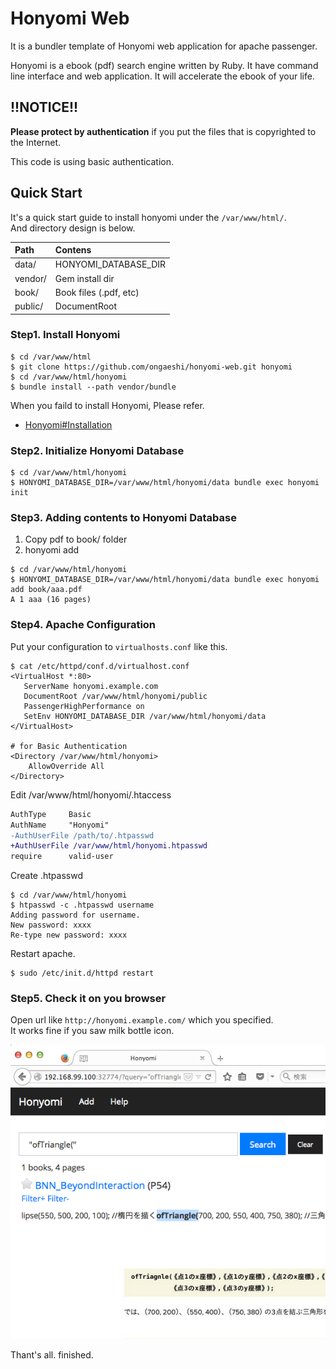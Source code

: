 # Honyomi Web

It is a bundler template of Honyomi web application for apache passenger.

Honyomi is a ebook (pdf) search engine written by Ruby. It have command line interface and web application. It will accelerate the ebook of your life.

## !!NOTICE!!

**Please protect by authentication** if you put the files that is copyrighted to the Internet.

This code is using basic authentication.

## Quick Start

It's a quick start guide to install honyomi under the `/var/www/html/`.  
And directory design is below.  

|Path|Contens|
|:---|:---|
|data/|HONYOMI_DATABASE_DIR|
|vendor/|Gem install dir|
|book/|Book files (.pdf, etc)|
|public/|DocumentRoot|

### Step1. Install Honyomi

```
$ cd /var/www/html
$ git clone https://github.com/ongaeshi/honyomi-web.git honyomi
$ cd /var/www/html/honyomi
$ bundle install --path vendor/bundle
```

When you faild to install Honyomi, Please refer.

- [Honyomi#Installation](https://github.com/ongaeshi/honyomi#installation)

### Step2. Initialize Honyomi Database

```
$ cd /var/www/html/honyomi
$ HONYOMI_DATABASE_DIR=/var/www/html/honyomi/data bundle exec honyomi init
```

### Step3. Adding contents to Honyomi Database

1. Copy pdf to book/ folder
2. honyomi add

```
$ cd /var/www/html/honyomi
$ HONYOMI_DATABASE_DIR=/var/www/html/honyomi/data bundle exec honyomi add book/aaa.pdf
A 1 aaa (16 pages)
```

### Step4. Apache Configuration

Put your configuration to `virtualhosts.conf` like this.

```
$ cat /etc/httpd/conf.d/virtualhost.conf
<VirtualHost *:80>
   ServerName honyomi.example.com
   DocumentRoot /var/www/html/honyomi/public
   PassengerHighPerformance on
   SetEnv HONYOMI_DATABASE_DIR /var/www/html/honyomi/data
</VirtualHost>

# for Basic Authentication
<Directory /var/www/html/honyomi>
    AllowOverride All
</Directory>
```

Edit /var/www/html/honyomi/.htaccess

```diff
AuthType     Basic
AuthName     "Honyomi"
-AuthUserFile /path/to/.htpasswd
+AuthUserFile /var/www/html/honyomi.htpasswd
require      valid-user
```

Create .htpasswd

```
$ cd /var/www/html/honyomi
$ htpasswd -c .htpasswd username
Adding password for username.
New password: xxxx
Re-type new password: xxxx
```

Restart apache.

```
$ sudo /etc/init.d/httpd restart
```

### Step5. Check it on you browser

Open url like `http://honyomi.example.com/` which you specified.  
It works fine if you saw milk bottle icon.

![honyomi-web](https://github.com/ongaeshi/honyomi/blob/master/images/honyomi-01.png)

Thant's all. finished.
